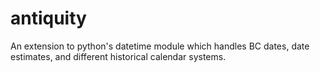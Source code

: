 antiquity
=========

An extension to python's datetime module which handles BC dates, date estimates, and different historical calendar systems.